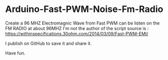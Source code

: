 # Arduino-Fast-PWM-Noise-Fm-Radio

Create a 96 MHZ Electromagnic Wave from Fast PWM can be listen on the FM RADIO at about 96MHZ 
I'm not the author of the script source is : https://withinspecifications.30ohm.com/2014/03/09/Fast-PWM-EMI/

I publish on GitHub to save it and share it.

Have fun.
